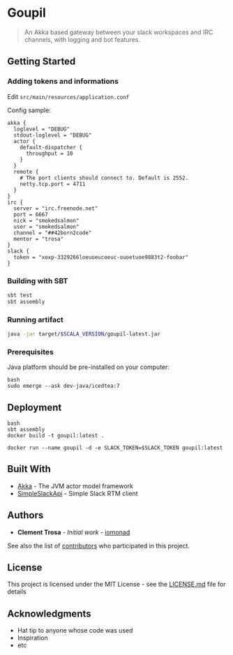 # Goupil

> An Akka based gateway between your slack workspaces and IRC channels, with logging and bot features. 

## Getting Started

### Adding tokens and informations
Edit  `src/main/resources/application.conf`

Config sample:
```
akka {
  loglevel = "DEBUG"
  stdout-loglevel = "DEBUG"
  actor {
    default-dispatcher {
      throughput = 10
    }
  }
  remote {
    # The port clients should connect to. Default is 2552.
    netty.tcp.port = 4711
  }
}
irc {
  server = "irc.freenode.net"
  port = 6667
  nick = "smokedsalmon"
  user = "smokedsalmon"
  channel = "##42born2code"
  mentor = "trosa"
}
slack {
  token = "xoxp-3329266loeuoeucoeuc-ouoetuoe9883t2-foobar"
}
```

### Building with SBT
```bash
sbt test
sbt assembly
```
### Running artifact
```bash
java -jar target/$SCALA_VERSION/goupil-latest.jar
```

### Prerequisites
Java platform should be pre-installed on your computer:

```
bash
sudo emerge --ask dev-java/icedtea:7
```
## Deployment

```
bash
sbt assembly
docker build -t goupil:latest .

docker run --name goupil -d -e SLACK_TOKEN=$SLACK_TOKEN goupil:latest
```

## Built With

* [Akka](http://akka.io) - The JVM actor model framework
* [SimpleSlackApi](https://github.com/Ullink/simple-slack-api) - Simple Slack RTM client

## Authors

* **Clement Trosa** - *Initial work* - [iomonad](https://github.com/iomonad)

See also the list of [contributors](https://github.com/your/project/contributors) who participated in this project.

## License

This project is licensed under the MIT License - see the [LICENSE.md](LICENSE.md) file for details

## Acknowledgments

* Hat tip to anyone whose code was used
* Inspiration
* etc

